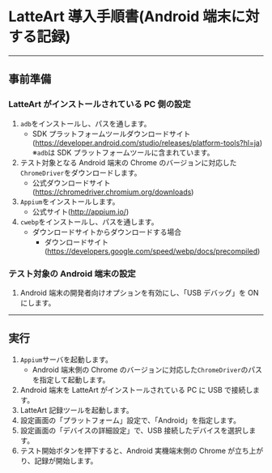 # LatteArt 導入手順書(Android 端末に対する記録)

---

## 事前準備

### LatteArt がインストールされている PC 側の設定

1. `adb`をインストールし、パスを通します。
   - SDK プラットフォームツールダウンロードサイト(https://developer.android.com/studio/releases/platform-tools?hl=ja)
     ※`adb`は SDK プラットフォームツールに含まれています。
1. テスト対象となる Android 端末の Chrome のバージョンに対応した`ChromeDriver`をダウンロードします。
   - 公式ダウンロードサイト(https://chromedriver.chromium.org/downloads)
1. `Appium`をインストールします。
   - 公式サイト(http://appium.io/)
1. `cwebp`をインストールし、パスを通します。
   - ダウンロードサイトからダウンロードする場合
     - ダウンロードサイト(https://developers.google.com/speed/webp/docs/precompiled)

### テスト対象の Android 端末の設定

1. Android 端末の開発者向けオプションを有効にし、「USB デバッグ」を ON にします。

---

## 実行

1. `Appium`サーバを起動します。
   - Android 端末側の Chrome のバージョンに対応した`ChromeDriver`のパスを指定して起動します。
1. Android 端末を LatteArt がインストールされている PC に USB で接続します。
1. LatteArt 記録ツールを起動します。
1. 設定画面の「プラットフォーム」設定で、「Android」を指定します。
1. 設定画面の「デバイスの詳細設定」で、USB 接続したデバイスを選択します。
1. テスト開始ボタンを押下すると、Android 実機端末側の Chrome が立ち上がり、記録が開始します。
